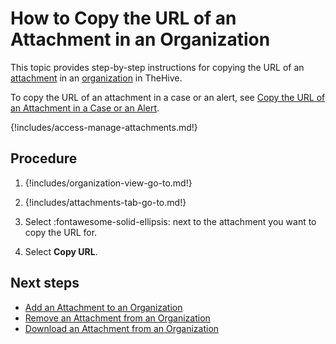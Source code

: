 # How to Copy the URL of an Attachment in an Organization

This topic provides step-by-step instructions for copying the URL of an [attachment](../../../analyst-corner/cases/attachments/about-attachments.md) in an [organization](../../../../administration/organizations/about-organizations.md) in TheHive.

To copy the URL of an attachment in a case or an alert, see [Copy the URL of an Attachment in a Case or an Alert](../../../analyst-corner/cases/attachments/copy-url-of-an-attachment-case-alert.md).

{!includes/access-manage-attachments.md!}

<h2>Procedure</h2>

1. {!includes/organization-view-go-to.md!}

2. {!includes/attachments-tab-go-to.md!}

3. Select :fontawesome-solid-ellipsis: next to the attachment you want to copy the URL for.

4. Select **Copy URL**.

<h2>Next steps</h2>

* [Add an Attachment to an Organization](add-an-attachment-organization.md)
* [Remove an Attachment from an Organization](remove-an-attachment-organization.md)
* [Download an Attachment from an Organization](download-an-attachment-organization.md)